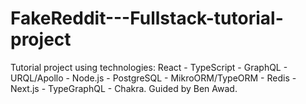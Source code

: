 # FakeReddit---Fullstack-tutorial-project
 Tutorial project using technologies: React - TypeScript - GraphQL - URQL/Apollo - Node.js - PostgreSQL - MikroORM/TypeORM - Redis - Next.js - TypeGraphQL - Chakra. Guided by Ben Awad.
